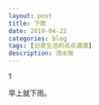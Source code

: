 ```yaml
---
layout: post
title: 下雨
date: 2019-04-22
categories: blog
tags: [记录生活的点点滴滴]
description: 流水账
---
```


1 

早上就下雨。














